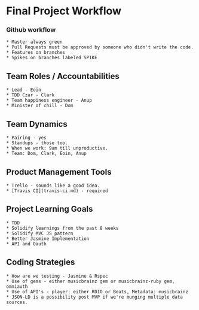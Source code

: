 # Final Project Workflow

### Github workflow
    * Master always green
    * Pull Requests must be approved by someone who didn't write the code.
    * Features on branches
    * Spikes on branches labeled SPIKE

## Team Roles / Accountabilities
    * Lead - Eoin
    * TDD Czar - Clark
    * Team happiness engineer - Anup
    * Minister of chill - Dom

## Team Dynamics
    * Pairing - yes
    * Standups - those too.
    * When we work: 9am till unproductive.
    * Team: Dom, Clark, Eoin, Anup

## Product Management Tools
    * Trello - sounds like a good idea.
    * [Travis CI](travis-ci.md) - required

## Project Learning Goals
    * TDD
    * Solidify learnings from the past 8 weeks
    * Solidify MVC JS pattern
    * Better Jasmine Implementation
    * API and Oauth

## Coding Strategies
    * How are we testing - Jasmine & Rspec
    * Use of gems - either musicbrainz gem or musicbrainz-ruby gem, omniauth
    * Use of API's - player: either RDIO or Beats, Metadata: musicbrainz
    * JSON-LD is a possibility post MVP if we're munging multiple data sources.
